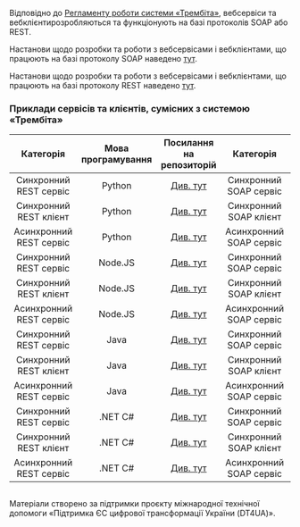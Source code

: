 Відповідно до [Регламенту роботи системи «Трембіта»](https://portal.trembita.gov.ua/media/website-media/Регламент_Трембіта_v4.0.pdf), вебсервіси та вебклієнтирозробляються та функціонують на базі протоколів SOAP або REST.

Настанови щодо розробки та роботи з вебсервісами і вебклієнтами, що працюють на базі протоколу SOAP наведено [тут](https://github.com/MadCat-88/Services-development-for-Trembita-system/blob/main/SOAP%20services%20development%20for%20Trembita%20system.md).

Настанови щодо розробки та роботи з вебсервісами і вебклієнтами, що працюють на базі протоколу REST наведено [тут](https://github.com/MadCat-88/Services-development-for-Trembita-system/blob/main/REST%20services%20development%20for%20Trembita%20system.md).

### Приклади сервісів та клієнтів, сумісних з системою «Трембіта»

|        Категорія        | Мова програмування |                          Посилання на репозиторій                           |        Категорія        | Мова програмування |                  Посилання на репозиторій                   |
|:-----------------------:|:------------------:|:---------------------------------------------------------------------------:|:-----------------------:|:------------------:|:-----------------------------------------------------------:|
| Синхронний REST сервіс  |       Python       |     [Див. тут](https://github.com/MadCat-88/Trembita_Py_R_SyncSrv)      | Синхронний SOAP сервіс  |       Python       | [Див. тут](https://github.com/kshypachov/soap_sync_service) |
| Синхронний REST клієнт  |       Python       |     [Див. тут](https://github.com/MadCat-88/Trembita_Py_R_SyncCli)      | Синхронний SOAP клієнт  |       Python       |                        [Див. тут]()                         |
| Асинхронний REST сервіс |       Python       |                                [Див. тут]()                                 | Асинхронний SOAP сервіс |       Python       |                        [Див. тут]()                         |
| Синхронний REST сервіс  |      Node.JS       | [Див. тут](https://github.com/kshypachov/rest-sync-service-node-express-js) | Синхронний SOAP сервіс  |      Node.JS       |                        [Див. тут]()                         |
| Синхронний REST клієнт  |      Node.JS       |                                [Див. тут]()                                 | Синхронний SOAP клієнт  |      Node.JS       |                        [Див. тут]()                         |
| Асинхронний REST сервіс |      Node.JS       |                                [Див. тут]()                                 | Асинхронний SOAP сервіс |      Node.JS       |                        [Див. тут]()                         |
| Синхронний REST сервіс  |        Java        |          [Див. тут](https://github.com/Wishmaster-sa/SpringWSrest)          | Синхронний SOAP сервіс  |        Java        |  [Див. тут](https://github.com/Wishmaster-sa/SpringWSsoap)  |
| Синхронний REST клієнт  |        Java        |        [Див. тут](https://github.com/Wishmaster-sa/SpringWebClient)         | Синхронний SOAP клієнт  |        Java        |                        [Див. тут]()                         |
| Асинхронний REST сервіс |        Java        |                                [Див. тут]()                                 | Асинхронний SOAP сервіс |        Java        |                        [Див. тут]()                         |
| Синхронний REST сервіс  |      .NET C#       |                                [Див. тут]()                                 | Синхронний SOAP сервіс  |      .NET C#       |                        [Див. тут]()                         |
| Синхронний REST клієнт  |      .NET C#       |                                [Див. тут]()                                 | Синхронний SOAP клієнт  |      .NET C#       |                        [Див. тут]()                         |
| Асинхронний REST сервіс |      .NET C#       |                                [Див. тут]()                                 | Асинхронний SOAP сервіс |      .NET C#       |                        [Див. тут]()                         |


 ## 
Матеріали створено за підтримки проєкту міжнародної технічної допомоги «Підтримка ЄС цифрової трансформації України (DT4UA)».
